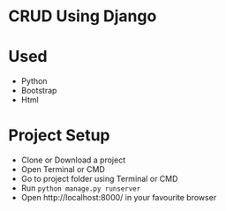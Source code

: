 # CRUD Using Django

# Used
- Python 
- Bootstrap
- Html

# Project Setup
- Clone or Download a project
- Open Terminal or CMD
- Go to project folder using Terminal or CMD
- Run `python manage.py runserver`
- Open http://localhost:8000/ in your favourite browser

